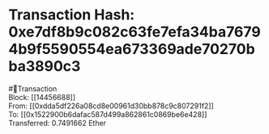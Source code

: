
Transaction Hash: 0xe7df8b9c082c63fe7efa34ba76794b9f5590554ea673369ade70270bba3890c3
====================================================================================
  
#💸Transaction  
Block: [[14456688]]  
From: [[0xdda5df226a08cd8e00961d30bb878c9c807291f2]]  
To: [[0x1522900b6dafac587d499a862861c0869be6e428]]  
Transferred: 0.7491662 Ether